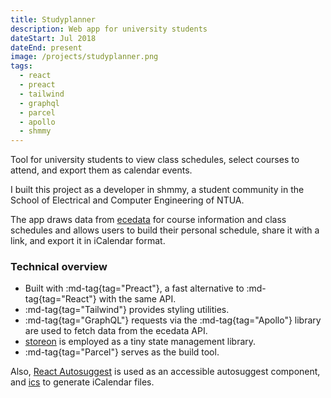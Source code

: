 ```yaml
---
title: Studyplanner
description: Web app for university students
dateStart: Jul 2018
dateEnd: present
image: /projects/studyplanner.png
tags:
  - react
  - preact
  - tailwind
  - graphql
  - parcel
  - apollo
  - shmmy
---
```


Tool for university students to view class schedules, select courses to attend,
and export them as calendar events.

<!--more-->

I built this project as a developer in shmmy, a student community in the School
of Electrical and Computer Engineering of NTUA.

The app draws data from [ecedata](./ecedata.md) for course information and class
schedules and allows users to build their personal schedule, share it with a
link, and export it in iCalendar format.

### Technical overview

* Built with :md-tag{tag="Preact"}, a fast alternative to :md-tag{tag="React"}
with the same API.
* :md-tag{tag="Tailwind"} provides styling utilities.
* :md-tag{tag="GraphQL"} requests via the :md-tag{tag="Apollo"} library are used 
to fetch data from the ecedata API.
* [storeon](https://github.com/storeon/storeon) is employed as a tiny state
management library.
* :md-tag{tag="Parcel"} serves as the build tool.

Also, [React Autosuggest](https://github.com/moroshko/react-autosuggest#installation)
is used as an accessible autosuggest component, and
[ics](https://www.npmjs.com/package/ics) to generate iCalendar files.
